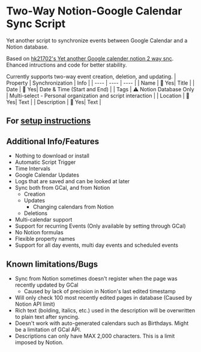 # Two-Way Notion-Google Calendar Sync Script 

Yet another script to synchronize events between Google Calendar and a Notion database.

Based on [hk21702's Yet another Google calender notion 2 way snc](https://github.com/hk21702).
Ehanced intructions and code for better stability.

Currently supports two-way event creation, deletion, and updating.
| Property | Synchronization | Info |
| ---- | ---- | ---- |
| Name | 🔀 Yes| Title |
| Date | 🔀 Yes| Date & Time (Start and End) |
| Tags | ⚠️ Notion Database Only | Multi-select - Personal organization and script interaction |
| Location | 🔀 Yes| Text |
| Description | 🔀 Yes| Text |

## For [setup instructions](https://github.com/vincenthopf/Notion-Calendar-2-way-Sync/wiki/)

## Additional Info/Features


- Nothing to download or install
- Automatic Script Trigger
- Time Intervals
- Google Calendar Updates
- Logs that are saved and can be looked at later
- Sync both from GCal, and from Notion
  - Creation
  - Updates
    - Changing calendars from Notion
  - Deletions
- Multi-calendar support
- Support for recurring Events (Only available by setting through GCal)
- No Notion formulas
- Flexible property names
- Support for all day events, multi day events and scheduled events

## Known limitations/Bugs

- Sync from Notion sometimes doesn't register when the page was recently updated by GCal
  - Caused by lack of precision in Notion's last edited timestamp
- Will only check 100 most recently edited pages in database (Caused by Notion API limit)
- Rich text (bolding, italics, etc.) used in the description will be overwritten to plain text after syncing.
- Doesn't work with auto-generated calendars such as Birthdays. Might be a limitation of GCal API.
- Descriptions can only have MAX 2,000 characters. This is a limit imposed by Notion.
